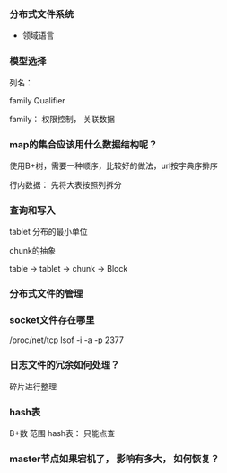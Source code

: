 ### 分布式文件系统

* 领域语言

### 模型选择

列名：

family    Qualifier

family： 
    权限控制， 关联数据




### map的集合应该用什么数据结构呢？

使用B+树，需要一种顺序，比较好的做法，url按字典序排序


行内数据：
    先将大表按照列拆分



### 查询和写入

tablet  分布的最小单位

chunk的抽象



table -> tablet -> chunk -> Block



### 分布式文件的管理




### socket文件存在哪里
/proc/net/tcp
lsof -i -a -p 2377



### 日志文件的冗余如何处理？

碎片进行整理


### hash表

B+数  范围
hash表： 只能点查 


### master节点如果宕机了， 影响有多大， 如何恢复？


